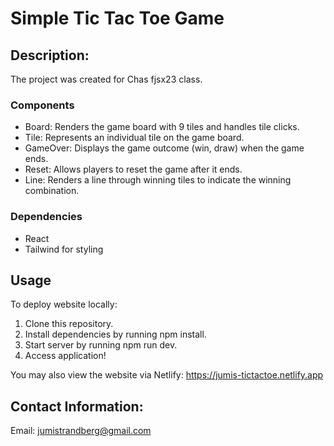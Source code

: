 # Simple Tic Tac Toe Game

## Description:
The project was created for Chas fjsx23 class.

### Components
- Board: Renders the game board with 9 tiles and handles tile clicks.
- Tile: Represents an individual tile on the game board.
- GameOver: Displays the game outcome (win, draw) when the game ends.
- Reset: Allows players to reset the game after it ends.
- Line: Renders a line through winning tiles to indicate the winning combination.


### Dependencies 
- React
- Tailwind for styling


## Usage
To deploy website locally:
1. Clone this repository.
2. Install dependencies by running npm install.
3. Start server by running npm run dev. 
4. Access application!


You may also view the website via Netlify:
https://jumis-tictactoe.netlify.app




## Contact Information:


Email: jumistrandberg@gmail.com

